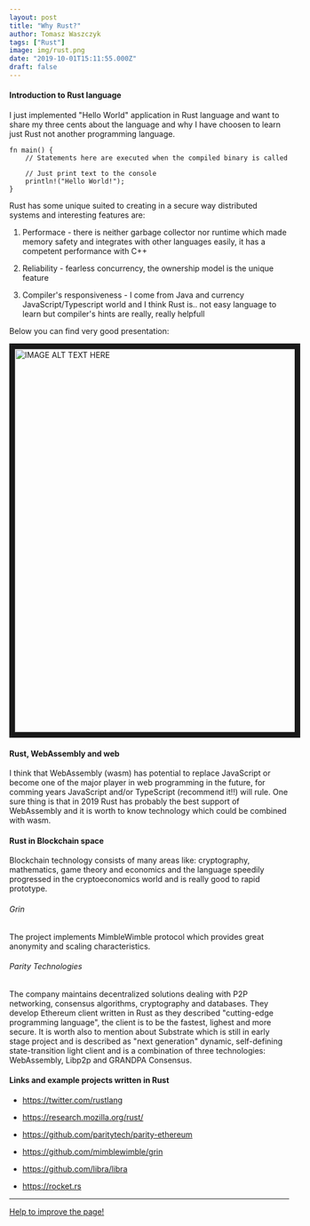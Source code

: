 ```yaml
---
layout: post
title: "Why Rust?"
author: Tomasz Waszczyk
tags: ["Rust"]
image: img/rust.png
date: "2019-10-01T15:11:55.000Z"
draft: false
---
```


#### Introduction to Rust language

I just implemented "Hello World" application in Rust language and want to share my three cents about the language and why I have choosen to learn just Rust not another programming language.

```// This is the main function
fn main() {
    // Statements here are executed when the compiled binary is called

    // Just print text to the console
    println!("Hello World!");
}
```

Rust has some unique suited to creating in a secure way distributed systems and interesting features are:

1. Performace - there is neither garbage collector nor runtime which made memory safety and integrates with other languages easily, it has a competent performance with C++

2. Reliability - fearless concurrency, the ownership model is the unique feature

3. Compiler's responsiveness - I come from Java and currency JavaScript/Typescript world and I think Rust is.. not easy language to learn but compiler's hints are really, really helpfull

Below you can find very good presentation:

<a href="http://www.youtube.com/watch?feature=player_embedded&v=A3AdN7U24iU
" target="_blank"><img src="http://img.youtube.com/vi/A3AdN7U24iU/0.jpg"
alt="IMAGE ALT TEXT HERE" width="840" height="690" border="10" /></a>

#### Rust, WebAssembly and web

I think that WebAssembly (wasm) has potential to replace JavaScript or become one of the major player in web programming in the future, for comming years JavaScript and/or TypeScript (recommend it!!) will rule. One sure thing is that in 2019 Rust has probably the best support of WebAssembly and it is worth to know technology which could be combined with wasm.

#### Rust in Blockchain space

Blockchain technology consists of many areas like: cryptography, mathematics, game theory and economics and the language speedily progressed in the cryptoeconomics world and is really good to rapid prototype.

###### Grin

The project implements MimbleWimble protocol which provides great anonymity and scaling characteristics.

###### Parity Technologies

The company maintains decentralized solutions dealing with P2P networking, consensus algorithms, cryptography and databases. They develop Ethereum client written in Rust as they described "cutting-edge programming language", the client is to be the fastest, lighest and more secure. It is worth also to mention about Substrate which is still in early stage project and is described as "next generation" dynamic, self-defining state-transition light client and is a combination of three technologies: WebAssembly, Libp2p and GRANDPA Consensus.

#### Links and example projects written in Rust

* https://twitter.com/rustlang

* https://research.mozilla.org/rust/

* https://github.com/paritytech/parity-ethereum

* https://github.com/mimblewimble/grin

* https://github.com/libra/libra

* https://rocket.rs

---

<a href="https://github.com/thirdwave-network/thirdwave-network-website/tree/master/src/content/why-rust.md" target="_blank">Help to improve the page!</a>
